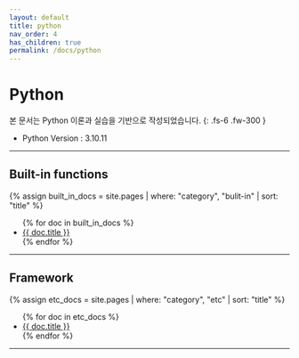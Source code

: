 ```yaml
---
layout: default
title: python
nav_order: 4
has_children: true
permalink: /docs/python
---
```


# Python
본 문서는 Python 이론과 실습을 기반으로 작성되었습니다.
{: .fs-6 .fw-300 }

- Python Version : 3.10.11

---

## Built-in functions
{% assign built_in_docs = site.pages | where: "category", "bulit-in" | sort: "title" %}
<ul>
  {% for doc in built_in_docs %}
    <li><a href="{{ doc.url }}">{{ doc.title }}</a></li>
  {% endfor %}
</ul>

---

## Framework
{% assign etc_docs = site.pages | where: "category", "etc" | sort: "title" %}
<ul>
  {% for doc in etc_docs %}
    <li><a href="{{ doc.url }}">{{ doc.title }}</a></li>
  {% endfor %}
</ul>

---